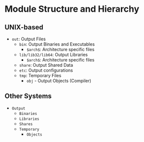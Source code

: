 # Module Structure and Hierarchy

## UNIX-based
- `out`: Output Files
	- `bin`: Output Binaries and Executables
		- `$arch$`: Architecture specific files
	- `lib/lib32/lib64`: Output Libraries
		- `$arch$`: Architecture specific files
	- `share`: Output Shared Data
	- `etc`: Output configurations
	- `tmp`: Temporary Files
		- `obj` - Output Objects (Compiler)

## Other Systems

- `Output`
	- `Binaries`
	- `Libraries`
	- `Shares`
	- `Temporary`
		- `Objects`